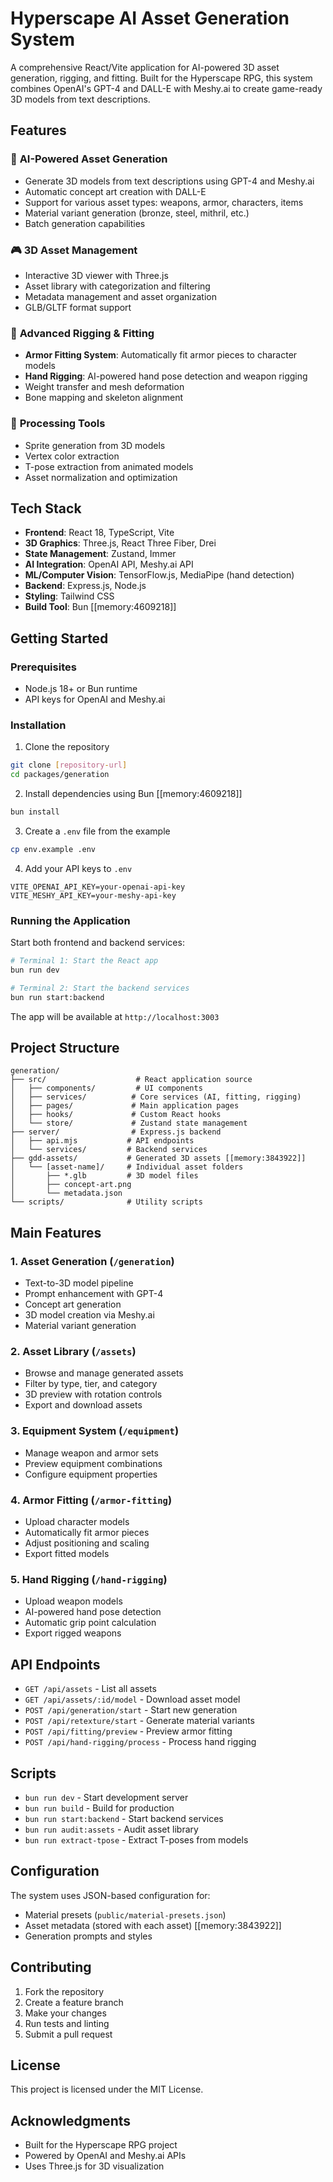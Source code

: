# Hyperscape AI Asset Generation System

A comprehensive React/Vite application for AI-powered 3D asset generation, rigging, and fitting. Built for the Hyperscape RPG, this system combines OpenAI's GPT-4 and DALL-E with Meshy.ai to create game-ready 3D models from text descriptions.

## Features

### 🎨 **AI-Powered Asset Generation**
- Generate 3D models from text descriptions using GPT-4 and Meshy.ai
- Automatic concept art creation with DALL-E
- Support for various asset types: weapons, armor, characters, items
- Material variant generation (bronze, steel, mithril, etc.)
- Batch generation capabilities

### 🎮 **3D Asset Management**
- Interactive 3D viewer with Three.js
- Asset library with categorization and filtering
- Metadata management and asset organization
- GLB/GLTF format support

### 🤖 **Advanced Rigging & Fitting**
- **Armor Fitting System**: Automatically fit armor pieces to character models
- **Hand Rigging**: AI-powered hand pose detection and weapon rigging
- Weight transfer and mesh deformation
- Bone mapping and skeleton alignment

### 🔧 **Processing Tools**
- Sprite generation from 3D models
- Vertex color extraction
- T-pose extraction from animated models
- Asset normalization and optimization

## Tech Stack

- **Frontend**: React 18, TypeScript, Vite
- **3D Graphics**: Three.js, React Three Fiber, Drei
- **State Management**: Zustand, Immer
- **AI Integration**: OpenAI API, Meshy.ai API
- **ML/Computer Vision**: TensorFlow.js, MediaPipe (hand detection)
- **Backend**: Express.js, Node.js
- **Styling**: Tailwind CSS
- **Build Tool**: Bun [[memory:4609218]]

## Getting Started

### Prerequisites
- Node.js 18+ or Bun runtime
- API keys for OpenAI and Meshy.ai

### Installation

1. Clone the repository
```bash
git clone [repository-url]
cd packages/generation
```

2. Install dependencies using Bun [[memory:4609218]]
```bash
bun install
```

3. Create a `.env` file from the example
```bash
cp env.example .env
```

4. Add your API keys to `.env`
```
VITE_OPENAI_API_KEY=your-openai-api-key
VITE_MESHY_API_KEY=your-meshy-api-key
```

### Running the Application

Start both frontend and backend services:
```bash
# Terminal 1: Start the React app
bun run dev

# Terminal 2: Start the backend services
bun run start:backend
```

The app will be available at `http://localhost:3003`

## Project Structure

```
generation/
├── src/                    # React application source
│   ├── components/         # UI components
│   ├── services/          # Core services (AI, fitting, rigging)
│   ├── pages/             # Main application pages
│   ├── hooks/             # Custom React hooks
│   └── store/             # Zustand state management
├── server/                # Express.js backend
│   ├── api.mjs           # API endpoints
│   └── services/         # Backend services
├── gdd-assets/           # Generated 3D assets [[memory:3843922]]
│   └── [asset-name]/     # Individual asset folders
│       ├── *.glb         # 3D model files
│       ├── concept-art.png
│       └── metadata.json
└── scripts/              # Utility scripts
```

## Main Features

### 1. Asset Generation (`/generation`)
- Text-to-3D model pipeline
- Prompt enhancement with GPT-4
- Concept art generation
- 3D model creation via Meshy.ai
- Material variant generation

### 2. Asset Library (`/assets`)
- Browse and manage generated assets
- Filter by type, tier, and category
- 3D preview with rotation controls
- Export and download assets

### 3. Equipment System (`/equipment`)
- Manage weapon and armor sets
- Preview equipment combinations
- Configure equipment properties

### 4. Armor Fitting (`/armor-fitting`)
- Upload character models
- Automatically fit armor pieces
- Adjust positioning and scaling
- Export fitted models

### 5. Hand Rigging (`/hand-rigging`)
- Upload weapon models
- AI-powered hand pose detection
- Automatic grip point calculation
- Export rigged weapons

## API Endpoints

- `GET /api/assets` - List all assets
- `GET /api/assets/:id/model` - Download asset model
- `POST /api/generation/start` - Start new generation
- `POST /api/retexture/start` - Generate material variants
- `POST /api/fitting/preview` - Preview armor fitting
- `POST /api/hand-rigging/process` - Process hand rigging

## Scripts

- `bun run dev` - Start development server
- `bun run build` - Build for production
- `bun run start:backend` - Start backend services
- `bun run audit:assets` - Audit asset library
- `bun run extract-tpose` - Extract T-poses from models

## Configuration

The system uses JSON-based configuration for:
- Material presets (`public/material-presets.json`)
- Asset metadata (stored with each asset) [[memory:3843922]]
- Generation prompts and styles

## Contributing

1. Fork the repository
2. Create a feature branch
3. Make your changes
4. Run tests and linting
5. Submit a pull request

## License

This project is licensed under the MIT License.

## Acknowledgments

- Built for the Hyperscape RPG project
- Powered by OpenAI and Meshy.ai APIs
- Uses Three.js for 3D visualization